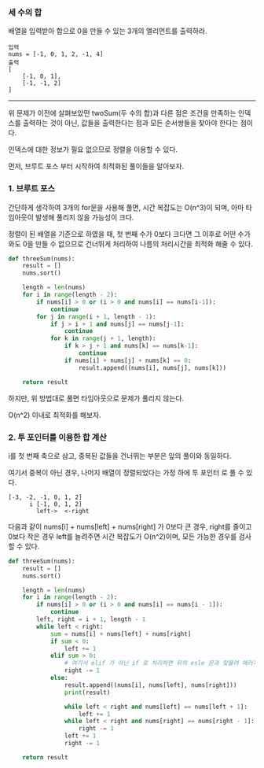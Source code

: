 ### 세 수의 합

배열을 입력받아 합으로 0을 만들 수 있는 3개의 엘리먼트를 출력하라.

```
입력
nums = [-1, 0, 1, 2, -1, 4]
출력
[
    [-1, 0, 1],
    [-1, -1, 2]
]
```

---

위 문제가 이전에 살펴보았떤 twoSum(두 수의 합)과 다른 점은 조건을 만족하는 인덱스를 출력하는 것이 아닌, 값들을 출력한다는 점과 모든 순서쌍들을 찾아야 한다는 점이다.

인덱스에 대한 정보가 필요 없으므로 정렬을 이용할 수 있다.

먼저, 브루트 포스 부터 시작하여 최적화된 풀이들을 알아보자.

### 1. 브루트 포스

간단하게 생각하여 3개의 for문을 사용해 풀면, 시간 복잡도는 O(n^3)이 되며, 아마 타임아웃이 발생해 풀리지 않을 가능성이 크다.

정렬이 된 배열을 기준으로 하였을 때, 첫 번째 수가 0보다 크다면 그 이후로 어떤 수가 와도 0을 만들 수 없으므로 건너뛰게 처리하여 나름의 처리시간을 최적화 해줄 수 있다.

```python
def threeSum(nums):
    result = []
    nums.sort()

    length = len(nums)
    for i in range(length - 2):
        if nums[i] > 0 or (i > 0 and nums[i] == nums[i-1]):
            continue
        for j in range(i + 1, length - 1):
            if j > i + 1 and nums[j] == nums[j-1]:
                continue
            for k in range(j + 1, length):
                if k > j + 1 and nums[k] == nums[k-1]:
                    continue
                if nums[i] + nums[j] + nums[k] == 0:
                    result.append((nums[i], nums[j], nums[k]))

    return result
```

하지만, 위 방법대로 풀면 타임아웃으로 문제가 풀리지 않는다.

O(n^2) 이내로 최적화를 해보자.

### 2. 투 포인터를 이용한 합 계산

i를 첫 번째 축으로 삼고, 중복된 값들을 건너뛰는 부분은 앞의 풀이와 동일하다.

여기서 중복이 아닌 경우, 나머지 배열이 정렬되었다는 가정 하에 투 포인터 로 풀 수 있다.

```
[-3, -2, -1, 0, 1, 2]
      i [-1, 0, 1, 2]
        left->  <-right
```

다음과 같이 nums[i] + nums[left] + nums[right] 가 0보다 큰 경우, right를 줄이고 0보다 작은 경우 left를 늘려주면 시간 복잡도가 O(n^2)이며, 모든 가능한 경우를 검사할 수 있다.

```python
def threeSum(nums):
    result = []
    nums.sort()

    length = len(nums)
    for i in range(length - 2):
        if nums[i] > 0 or (i > 0 and nums[i] == nums[i - 1]):
            continue
        left, right = i + 1, length - 1
        while left < right:
            sum = nums[i] + nums[left] + nums[right]
            if sum < 0:
                left += 1
            elif sum > 0:
                # 여기서 elif 가 아닌 if 로 처리하면 뒤의 esle 문과 맞물려 에러가 발생한다. else 가급적 쓰지말고 조건문을 추가해야될듯
                right -= 1
            else:
                result.append((nums[i], nums[left], nums[right]))
                print(result)

                while left < right and nums[left] == nums[left + 1]:
                    left += 1
                while left < right and nums[right] == nums[right - 1]:
                    right -= 1
                left += 1
                right -= 1

    return result
```
